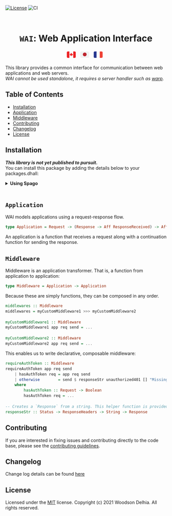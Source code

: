 [![License](https://img.shields.io/badge/license-MIT-blue.svg)](https://github.com/Woody88/purescript-wai/blob/master/LICENSE)
![CI](https://github.com/Woody88/purescript-wai/workflows/CI/badge.svg?branch=master)


</br>
<div align="center">
  <h1>
    <code>WAI</code>: Web Application Interface
  </h1>
</div>
<p align="center">
  <a href="https://github.com/Woody88/purescript-wai/blob/master/README.md"
    ><img
      height="30"
      src="https://raw.githubusercontent.com/Woody88/purescript-wai/master/docs/media/flag-ca.png"
      alt="English" /></a>
  &nbsp;
  <a
    href="https://github.com/Woody88/purescript-wai/blob/master/docs/ja-JP/README.md"
    ><img
      height="30"
      src="https://raw.githubusercontent.com/Woody88/purescript-wai/master/docs/media/flag-ja.png"
      alt="日本語" /></a>
  &nbsp;
  <a
    href="https://github.com/Woody88/purescript-wai/blob/master/docs/fr-FR/README.md"
    ><img
      height="30"
      src="https://raw.githubusercontent.com/Woody88/purescript-wai/master/docs/media/flag-fr.png"
      alt="Français" /></a>
  &nbsp;
</p>

This library provides a common interface for communication between web applications and web servers.\
_WAI cannot be used standalone, it requires a server handler such as [warp](https://github.com/Woody88/purescript-warp)._

Table of Contents
-----------------

  * [Installation](#installation)
  * [Application](#application)
  * [Middleware](#middleware)
  * [Contributing](#contributing)
  * [Changelog](#changelog)
  * [License](#license)

## Installation

***This library is not yet published to pursuit.***  
You can install this package by adding the details below to your packages.dhall:

<details>
  <summary><strong>Using Spago</strong></summary>

```dhall
let additions =
  { wai =
      { dependencies = [ "aff", "effect", "http-types", "node-net" ]
      , repo =
          "https://github.com/Woody88/purescript-wai.git"
      , version =
          "master"
      }
  , http-types =
      { dependencies = [ "tuples", "unicode", "generics-rep" ]
      , repo =
          "https://github.com/Woody88/purescript-http-types.git"
      , version =
          "master"
      }
  }
```

```console
user@user:~$ spago install wai
```
</details>

</br>

## `Application`

WAI models applications using a request-response flow.

```purescript
type Application = Request -> (Response -> Aff ResponseReceived) -> Aff ResponseReceived
```

An application is a function that receives a request along with a continuation function for sending the response.

## `Middleware`

Middleware is an application transformer. That is, a function from application to application:

```purescript
type Middleware = Application -> Application
```

Because these are simply functions, they can be composed in any order.

```purescript
middlewares :: Middleware 
middlewares = myCustomMiddleware1 >>> myCustomMiddleware2

myCustomMiddleware1 :: Middleware 
myCustomMiddleware1 app req send = ...

myCustomMiddleware2 :: Middleware 
myCustomMiddleware2 app req send = ...
```

This enables us to write declarative, composable middleware:

```purescript
requireAuthToken :: Middleware 
requireAuthToken app req send 
    | hasAuthToken req = app req send 
    | otherwise        = send $ responseStr unauthorized401 [] "Missing Token!"
    where 
        hasAuthToken :: Request -> Boolean
        hasAuthToken req = ...

-- Creates a `Response` from a string. This helper function is provided by WAI. 
responseStr :: Status -> ResponseHeaders -> String -> Response
```
## Contributing

If you are interested in fixing issues and contributing directly to the code base,
please see the [contributing guidelines](https://github.com/Woody88/purescript-wai/blob/master/CONTRIBUTING.md).

## Changelog

Change log details can be found [here](https://github.com/Woody88/purescript-wai/blob/master/CHANGELOG.md) 
## License

Licensed under the [MIT](https://github.com/Woody88/purescript-wai/blob/vault/LICENSE) license.
Copyright (c) 2021 Woodson Delhia. All rights reserved.
